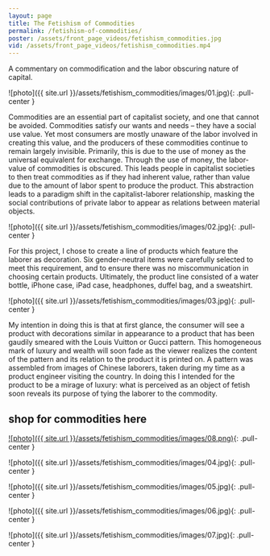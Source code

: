 ```yaml
---
layout: page
title: The Fetishism of Commodities
permalink: /fetishism-of-commodities/
poster: /assets/front_page_videos/fetishism_commodities.jpg
vid: /assets/front_page_videos/fetishism_commodities.mp4
---
```

A commentary on commodification and the labor obscuring nature of capital.

![photo]({{ site.url }}/assets/fetishism_commodities/images/01.jpg){: .pull-center }

Commodities are an essential part of capitalist society, and one that cannot be avoided. Commodities satisfy our wants and needs – they have a social use value. Yet most consumers are mostly unaware of the labor involved in creating this value, and the producers of these commodities continue to remain largely invisible. Primarily, this is due to the use of money as the universal equivalent for exchange. Through the use of money, the labor-value of commodities is obscured. This leads people in capitalist societies to then treat commodities as if they had inherent value, rather than value due to the amount of labor spent to produce the product. This abstraction leads to a paradigm shift in the capitalist-laborer relationship, masking the social contributions of private labor to appear as relations between material objects. 

![photo]({{ site.url }}/assets/fetishism_commodities/images/02.jpg){: .pull-center }

For this project, I chose to create a line of products which feature the laborer as decoration. Six gender-neutral items were carefully selected to meet this requirement, and to ensure there was no miscommunication in choosing certain products. Ultimately, the product line consisted of a water bottle, iPhone case, iPad case, headphones, duffel bag, and a sweatshirt.

![photo]({{ site.url }}/assets/fetishism_commodities/images/03.jpg){: .pull-center }

My intention in doing this is that at first glance, the consumer will see a product with decorations similar in appearance to a product that has been gaudily smeared with the Louis Vuitton or Gucci pattern. This homogeneous mark of luxury and wealth will soon fade as the viewer realizes the content of the pattern and its relation to the product it is printed on. A pattern was assembled from images of Chinese laborers, taken during my time as a product engineer visiting the country. In doing this I intended for the product to be a mirage of luxury: what is perceived as an object of fetish soon reveals its purpose of tying the laborer to the commodity.

## shop for commodities here 
[![photo]({{ site.url }}/assets/fetishism_commodities/images/08.png)](https://paom.com/designer/polyrhythmic/#/profile-designs){: .pull-center }


![photo]({{ site.url }}/assets/fetishism_commodities/images/04.jpg){: .pull-center }

![photo]({{ site.url }}/assets/fetishism_commodities/images/05.jpg){: .pull-center }

![photo]({{ site.url }}/assets/fetishism_commodities/images/06.jpg){: .pull-center }

![photo]({{ site.url }}/assets/fetishism_commodities/images/07.jpg){: .pull-center }